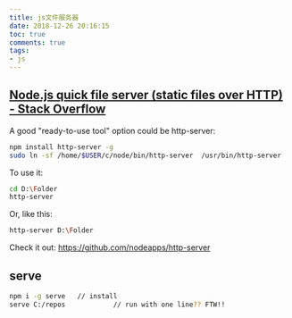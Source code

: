 ```yaml
---
title: js文件服务器
date: 2018-12-26 20:16:15
toc: true
comments: true
tags:
- js
---
```



## [Node.js quick file server (static files over HTTP) - Stack Overflow](https://stackoverflow.com/questions/16333790/node-js-quick-file-server-static-files-over-http)
A good "ready-to-use tool" option could be http-server:
```sh
npm install http-server -g
sudo ln -sf /home/$USER/c/node/bin/http-server  /usr/bin/http-server
```

To use it:
```sh
cd D:\Folder
http-server
```

Or, like this:
```sh
http-server D:\Folder
```

Check it out: https://github.com/nodeapps/http-server


## serve
```sh
npm i -g serve   // install
serve C:/repos            // run with one line?? FTW!!
```

